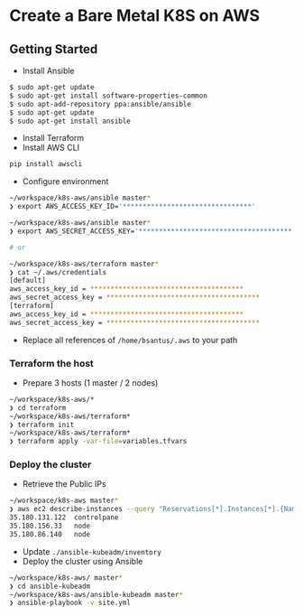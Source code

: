 # Create a Bare Metal K8S on AWS

## Getting Started

* Install Ansible

```bash
$ sudo apt-get update
$ sudo apt-get install software-properties-common
$ sudo apt-add-repository ppa:ansible/ansible
$ sudo apt-get update
$ sudo apt-get install ansible
```

* Install Terraform
* Install AWS CLI

```bash
pip install awscli
```

* Configure environment

```bash
~/workspace/k8s-aws/ansible master*
❯ export AWS_ACCESS_KEY_ID='********************************'

~/workspace/k8s-aws/ansible master*
❯ export AWS_SECRET_ACCESS_KEY='**************************************'

# or

~/workspace/k8s-aws/terraform master*
❯ cat ~/.aws/credentials  
[default]
aws_access_key_id = **************************************
aws_secret_access_key = **************************************
[terraform]
aws_access_key_id = **************************************
aws_secret_access_key = **************************************
```

* Replace all references of `/home/bsantus/.aws` to your path

### Terraform the host

* Prepare 3 hosts (1 master / 2 nodes)

```bash
~/workspace/k8s-aws/*
❯ cd terraform
~/workspace/k8s-aws/terraform*
❯ terraform init
~/workspace/k8s-aws/terraform*
❯ terraform apply -var-file=variables.tfvars
```

### Deploy the cluster

* Retrieve the Public IPs

```bash
~/workspace/k8s-aws master*
❯ aws ec2 describe-instances --query "Reservations[*].Instances[*].{Name:Tags[0].Value,IP:PublicIpAddress}" --output=text
35.180.131.122	controlpane
35.180.156.33	node
35.180.86.140	node
```
* Update `./ansible-kubeadm/inventory`
* Deploy the cluster using Ansible

```bash
~/workspace/k8s-aws/ master*
❯ cd ansible-kubeadm
~/workspace/k8s-aws/ansible-kubeadm master*
❯ ansible-playbook -v site.yml
```